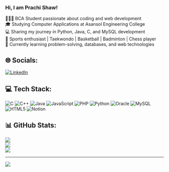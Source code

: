 ### Hi, I am Prachi Shaw!
👩🏻‍💻 BCA Student passionate about coding and web development  
🎓 Studying Computer Applications at Asansol Engineering College  
💻 Sharing my journey in Python, Java, C, and MySQL development  
🏅 Sports enthusiast | Taekwondo | Basketball | Badminton | Chess player  
🌱 Currently learning problem-solving, databases, and web technologies

## 🌐 Socials:
[![LinkedIn](https://img.shields.io/badge/LinkedIn-%230077B5.svg?logo=linkedin&logoColor=white)](https://linkedin.com/in/prachi-shaw-338bb42b8/)

## 💻 Tech Stack:
![C](https://img.shields.io/badge/c-%2300599C.svg?style=for-the-badge&logo=c&logoColor=white) 
![C++](https://img.shields.io/badge/c++-%2300599C.svg?style=for-the-badge&logo=c%2B%2B&logoColor=white) 
![Java](https://img.shields.io/badge/java-%23ED8B00.svg?style=for-the-badge&logo=openjdk&logoColor=white) 
![JavaScript](https://img.shields.io/badge/javascript-%23323330.svg?style=for-the-badge&logo=javascript&logoColor=%23F7DF1E) 
![PHP](https://img.shields.io/badge/php-%23777BB4.svg?style=for-the-badge&logo=php&logoColor=white) 
![Python](https://img.shields.io/badge/python-3670A0?style=for-the-badge&logo=python&logoColor=ffdd54) 
![Oracle](https://img.shields.io/badge/Oracle-F80000?style=for-the-badge&logo=oracle&logoColor=white) 
![MySQL](https://img.shields.io/badge/mysql-4479A1.svg?style=for-the-badge&logo=mysql&logoColor=white) 
![HTML5](https://img.shields.io/badge/html5-%23E34F26.svg?style=for-the-badge&logo=html5&logoColor=white) 
![Notion](https://img.shields.io/badge/Notion-%23000000.svg?style=for-the-badge&logo=notion&logoColor=white)

## 📊 GitHub Stats:
![](https://github-readme-stats.vercel.app/api?username=prachishaw1&theme=dark&hide_border=false&include_all_commits=true&count_private=false)<br/>
![](https://github-readme-streak-stats.herokuapp.com/?user=prachishaw1&theme=dark&hide_border=false)<br/>
![](https://github-readme-stats.vercel.app/api/top-langs/?username=prachishaw1&theme=dark&hide_border=false&include_all_commits=true&count_private=false&layout=compact)

---
[![](https://visitcount.itsvg.in/api?id=prachishaw1&icon=0&color=0)](https://visitcount.itsvg.in)

<!-- Proudly created with GPRM ( https://gprm.itsvg.in ) -->

